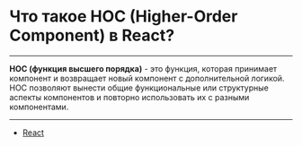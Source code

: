 # Что такое HOC (Higher-Order Component) в React?

---

**HOC (функция высшего порядка)** - это функция, которая принимает компонент и возвращает новый компонент с дополнительной логикой. HOC позволяют вынести общие функциональные или структурные аспекты компонентов и повторно использовать их с разными компонентами.

---

- [React](./react.md)

